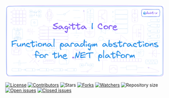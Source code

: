 [![Sagitta | Core](readme.png)](https://github.com/daht-x "By @daht-x")

[![License](https://img.shields.io/github/license/daht-x/sagitta-core?style=for-the-badge&label=LICENSE&labelColor=000000&color=7950F2)](https://github.com/daht-x/sagitta-core/blob/main/license)
[![Contributors](https://img.shields.io/github/contributors/daht-x/sagitta-core?style=for-the-badge&label=CONTRIBUTORS&labelColor=000000&color=228BE6)](https://github.com/daht-x/sagitta-core/graphs/contributors)
![Stars](https://img.shields.io/github/stars/daht-x/sagitta-core?style=for-the-badge&label=STARS&labelColor=000000&color=7950F2)
[![Forks](https://img.shields.io/github/forks/daht-x/sagitta-core?style=for-the-badge&label=FORKS&labelColor=000000&color=228BE6)](https://github.com/daht-x/sagitta-core/forks)
[![Watchers](https://img.shields.io/github/watchers/daht-x/sagitta-core?style=for-the-badge&label=WATCHERS&labelColor=000000&color=7950F2)](https://github.com/daht-x/sagitta-core/watchers)
![Repository size](https://img.shields.io/github/repo-size/daht-x/sagitta-core?style=for-the-badge&label=REPOSITORY%20SIZE&labelColor=000000&color=228BE6)
[![Open issues](https://img.shields.io/github/issues-raw/daht-x/sagitta-core?style=for-the-badge&label=OPEN%20ISSUES&labelColor=000000&color=7950F2)](https://github.com/daht-x/sagitta-core/issues?q=is%3Aopen+is%3Aissue)
[![Closed issues](https://img.shields.io/github/issues-closed-raw/daht-x/sagitta-core?style=for-the-badge&label=CLOSED%20ISSUES&labelColor=000000&color=228BE6)](https://github.com/daht-x/sagitta-core/issues?q=is%3Aissue+is%3Aclosed)

